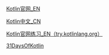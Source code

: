 [Kotlin官网_EN](https://kotlinlang.org/docs/reference/delegated-properties.html)

[Kotlin中文_CN](https://www.kotlincn.net/docs/reference/classes.html)

[Kotlin官网练习_EN（try.kotlinlang.org）](https://try.kotlinlang.org/#/Kotlin%20Koans/Introduction/Data%20classes/Task.kt)

[31DaysOfKotlin ](https://medium.com/google-developers/31daysofkotlin-week-1-recap-fbd5a622ef86)